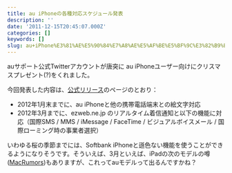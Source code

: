 ```yaml
---
title: au iPhoneの各種対応スケジュール発表
description: ''
date: '2011-12-15T20:45:07.000Z'
categories: []
keywords: []
slug: au+iPhone%E3%81%AE%E5%90%84%E7%A8%AE%E5%AF%BE%E5%BF%9C%E3%82%B9%E3%82%B1%E3%82%B8%E3%83%A5%E3%83%BC%E3%83%AB%E7%99%BA%E8%A1%A8
---
```

auサポート公式Twitterアカウントが唐突に au iPhoneユーザー向けにクリスマスプレゼント(?)をくれました。

今回発表した内容は、[公式リリース](http://www.au.kddi.com/news/information/au_info_20111215b.html)のページのとおり：

*   2012年1月末までに、au iPhoneと他の携帯電話端末との絵文字対応
*   2012年3月までに、ezweb.ne.jp のリアルタイム着信通知と以下の機能に対応（国際SMS / MMS / iMessage / FaceTime / ビジュアルボイスメール / 国際ローミング時の事業者選択）

いわゆる桜の季節までには、Softbank iPhoneと遜色ない機能を使うことができるようになりそうです。そういえば、3月といえば、iPadの次のモデルの噂([MacRumors](http://www.macrumors.com/2011/12/12/ipad-3-expected-to-launch-in-around-march-april/))もありますが、これってauモデルって出るんですかね？